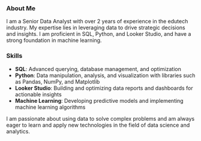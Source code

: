 

### About Me

I am a Senior Data Analyst with over 2 years of experience in the edutech industry. My expertise lies in leveraging data to drive strategic decisions and insights. I am proficient in SQL, Python, and Looker Studio, and have a strong foundation in machine learning.

### Skills

- **SQL**: Advanced querying, database management, and optimization
- **Python**: Data manipulation, analysis, and visualization with libraries such as Pandas, NumPy, and Matplotlib
- **Looker Studio**: Building and optimizing data reports and dashboards for actionable insights
- **Machine Learning**: Developing predictive models and implementing machine learning algorithms


I am passionate about using data to solve complex problems and am always eager to learn and apply new technologies in the field of data science and analytics.
